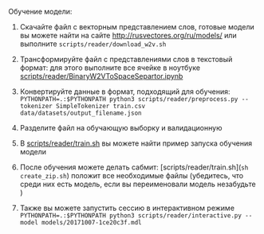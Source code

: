 Обучение модели:

1. Скачайте файл с векторным представлением слов, готовые модели вы можете найти на сайте http://rusvectores.org/ru/models/ или выполните `scripts/reader/download_w2v.sh`

2. Трансформируйте файл с представлениями слов в текстовый формат: для этого выполните все ячейке в ноутбуке
   [scripts/reader/BinaryW2VToSpaceSepartor.ipynb](`scripts/reader/BinaryW2VToSpaceSepartor.ipynb`)

3. Конвертируйте данные в формат, подходящий для обучения: `PYTHONPATH=.:$PYTHONPATH python3 scripts/reader/preprocess.py --tokenizer SimpleTokenizer train.csv data/datasets/output_filename.json`

4. Разделите файл на обучающую выборку и валидационную

5. В [scripts/reader/train.sh](`scripts/reader/train.sh`) вы можете найти пример запуска обучения модели

6. После обучения можете делать сабмит: [scripts/reader/train.sh](`sh create_zip.sh`) положит все необходимые файлы (убедитесь, что среди них есть модель, если вы переименовали модель незабудьте )

7. Также вы можете запустить сессию в интерактивном режиме `PYTHONPATH=.:$PYTHONPATH python3 scripts/reader/interactive.py --model models/20171007-1ce20c3f.mdl`
